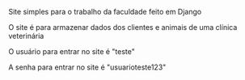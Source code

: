 Site simples para o trabalho da faculdade feito em Django

O site é para armazenar dados dos clientes e animais de uma clínica veterinária 

O usuário para entrar no site é "teste"

A senha para entrar no site é "usuarioteste123"
